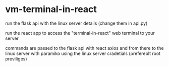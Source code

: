 # vm-terminal-in-react

run the flask api with the linux server details (change them in api.py)

run the react app to access the "terminal-in-react" web terminal to your server

commands are passed to the flask api with react axios and from there to the linux server with paramiko using the linux server cradetials (prefereblt root previliges)
